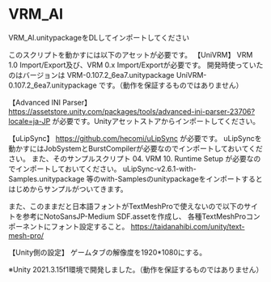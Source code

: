 # VRM_AI
VRM_AI.unitypackageをDLしてインポートしてください

このスクリプトを動かすには以下のアセットが必要です。
【UniVRM】
VRM 1.0 Import/Export及び、VRM 0.x Import/Exportが必要です。
開発時使っていたのはバージョンは
VRM-0.107.2_6ea7.unitypackage
UniVRM-0.107.2_6ea7.unitypackage
です。（動作を保証するものではありません）

【Advanced INI Parser】
https://assetstore.unity.com/packages/tools/advanced-ini-parser-23706?locale=ja-JP
が必要です。Unityアセットストアからインポートしてください。

【uLipSync】
https://github.com/hecomi/uLipSync
が必要です。
uLipSyncを動かすにはJobSystemとBurstCompilerが必要なのでインポートしておいてください。
また、そのサンプルスクリプト
04. VRM
10. Runtime Setup
が必要なのでインポートしておいてください。
uLipSync-v2.6.1-with-Samples.unitypackage
等のwith-Samplesのunitypackageをインポートするとはじめからサンプルがついてきます。

また、このままだと日本語フォントがTextMeshProで使えないので以下のサイトを参考にNotoSansJP-Medium SDF.assetを作成し、
各種TextMeshProコンポーネントにフォント設定すること。
https://taidanahibi.com/unity/text-mesh-pro/

【Unity側の設定】
ゲームタブの解像度を1920*1080にする。

※Unity 2021.3.15f1環境で開発しました。（動作を保証するものではありません）
